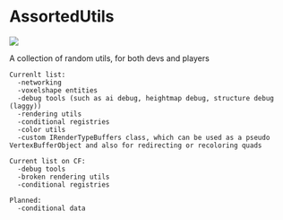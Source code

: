 # AssortedUtils

[![](https://jitpack.io/v/GiantLuigi4/AssortedUtils.svg)](https://jitpack.io/#GiantLuigi4/AssortedUtils)

A collection of random utils, for both devs and players

```
Currenlt list:
  -networking
  -voxelshape entities
  -debug tools (such as ai debug, heightmap debug, structure debug (laggy))
  -rendering utils
  -conditional registries
  -color utils
  -custom IRenderTypeBuffers class, which can be used as a pseudo VertexBufferObject and also for redirecting or recoloring quads
```

```
Current list on CF:
  -debug tools
  -broken rendering utils
  -conditional registries
```

```
Planned:
  -conditional data
```
